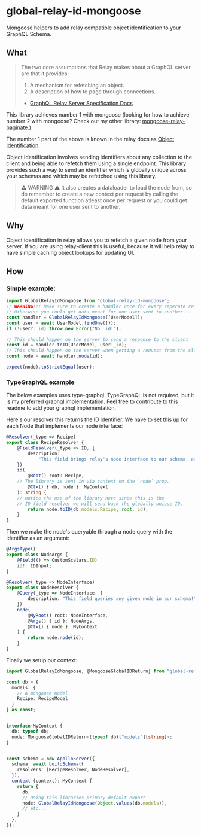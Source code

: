 # global-relay-id-mongoose

Mongoose helpers to add relay compatible object identification to your GraphQL Schema. 

## What

> The two core assumptions that Relay makes about a GraphQL server are that it provides:
> 
> 1. A mechanism for refetching an object.
> 2. A description of how to page through connections.
> - [GraphQL Relay Server Specification Docs](https://relay.dev/docs/guides/graphql-server-specification/)

This library achieves number 1 with mongoose (looking for how to achieve number 2 with mongoose? Check out my other library: [mongoose-relay-paginate](https://www.npmjs.com/package/mongoose-relay-paginate).)

The number 1 part of the above is known in the relay docs as [Object Identification](https://relay.dev/docs/guides/graphql-server-specification/#object-identification).

Object Identification involves sending identifiers about any collection to the client and being able to refetch them using a single endpoint. This library provides such a way to send an identifier which is globally unique across your schemas and which may be refetched using this library.

> ⚠️ WARNING ⚠️
> It also creates a dataloader to load the node from, so do remember to create a new context per request by calling the default
> exported function atleast once per request or you could get data meant for one user sent to another.



## Why

Object identification in relay allows you to refetch a given node from your server. If you are using relay-client this is useful, because it will help relay to have simple caching object lookups for updating UI.

## How

### Simple example:

```ts
import GlobalRelayIdMongoose from "global-relay-id-mongoose";
// WARNING!!! Make sure to create a handler once for every seperate request since it has a dataloader!!!!!! 
// Otherwise you could get data meant for one user sent to another...
const handler = GlobalRelayIdMongoose([UserModel]);
const user = await UserModel.findOne({});
if (!user?._id) throw new Error("No _id!");

// This should happen on the server to send a response to the client
const id = handler.toID(UserModel, user._id);
// This should happen on the server when getting a request from the client with the identifier.
const node = await handler.node(id);

expect(node).toStrictEqual(user);
```

### TypeGraphQL example

The below examples uses type-graphql. TypeGraphQL is not required, but it is my preferred graphql implementation. Feel free to contribute to this readme to add your graphql implementation.

Here's our resolver this returns the ID identifier. We have to set this up for each Node that implements our node interface:


```ts
@Resolver(_type => Recipe)
export class RecipeResolver {
	@FieldResolver(_type => ID, {
		description:
			"This field brings relay's node interface to our schema, and it acts as the id for our schema!",
	})
	id(
		@Root() root: Recipe,
    // The library is sent in via context on the `node` prop.
		@Ctx() { db, node }: MyContext
	): string {
    // notice the use of the library here since this is the 
    // ID field resolver we will send back the globally unique ID.
		return node.toID(db.models.Recipe, root._id);
	}
}
```

Then we make the node's queryable through a node query with the identifier as an argument:

```ts
@ArgsType()
export class NodeArgs {
	@Field(() => CustomScalars.ID)
	id!: IDInput;
}

@Resolver(_type => NodeInterface)
export class NodeResolver {
	@Query(_type => NodeInterface, {
		description: "This field queries any given node in our schema!",
	})
	node(
		@MyRoot() root: NodeInterface,
		@Args() { id }: NodeArgs,
		@Ctx() { node }: MyContext
	) {
		return node.node(id);
	}
}
```

Finally we setup our context:

```ts
import GlobalRelayIdMongoose, {MongooseGlobalIDReturn} from "global-relay-id-mongoose";

const db = {
  models: {
    // A mongoose model
    Recipe: RecipeModel
  }
} as const;


interface MyContext {
  db: typeof db;
  node: MongooseGlobalIDReturn<(typeof db)["models"][string]>;
}


const schema = new ApolloServer({
  schema: await buildSchema({
    resolvers: [RecipeResolver, NodeResolver],
  }),
  context (context): MyContext {
    return {
      db,
      // Using this libraries primary default export 
      node: GlobalRelayIdMongoose(Object.values(db.models)),
      // etc...
    }
  },
});
```
